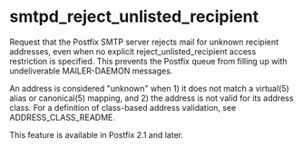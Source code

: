 # smtpd_reject_unlisted_recipient 


Request that the Postfix SMTP server rejects mail for unknown
recipient addresses, even when no explicit reject_unlisted_recipient
access restriction is specified. This prevents the Postfix queue
from filling up with undeliverable MAILER-DAEMON messages.


 An address is considered "unknown" when 1) it does not match a
virtual(5) alias or canonical(5) mapping, and 2) the address is not
valid for its address class. For a definition of class-based address
validation, see 
ADDRESS_CLASS_README. 


This feature is available in Postfix 2.1 and later.



